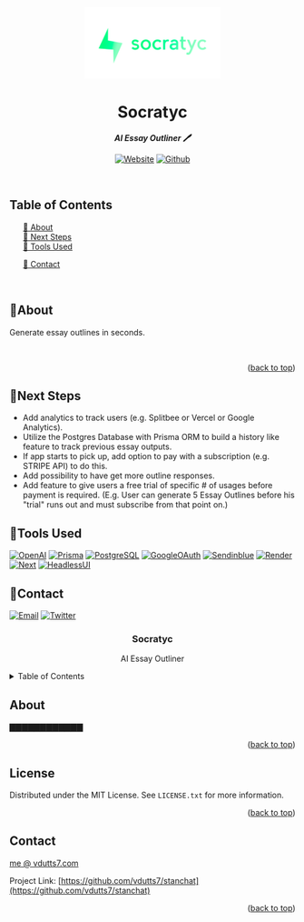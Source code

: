 

<div align="center">
  <img src="https://github.com/vdutts7/dump/blob/main/socratyc-logo.png" alt="Logo" width="240" height="125">

  <h1 align="center">
        Socratyc
    </h1>
    <p align="center"> 
        <i><b>AI Essay Outliner 🖊️</b></i>
        <br /> 
    </p>

[![Website][website]][website-url]
[![Github][github]][github-url]

 </div>

<br/>

## Table of Contents

  <ol>
    <a href="#about">📝 About</a><br/>
    <a href="#next-steps">🚀 Next Steps</a><br/>
    <a href="#tools-used">🔧 Tools Used</a>
        <ul>
        </ul>
    <a href="#contact">👤 Contact</a>
  </ol>

<br/>

## 📝About

Generate essay outlines in seconds.

<br/>

<p align="right">(<a href="#top">back to top</a>)</p>

## 🚀Next Steps

- Add analytics to track users (e.g. Splitbee or Vercel or Google Analytics).
- Utilize the Postgres Database with Prisma ORM to build a history like feature to track previous essay outputs.
- If app starts to pick up, add option to pay with a subscription (e.g. STRIPE API) to do this.
- Add possibility to have get more outline responses.
- Add feature to give users a free trial of specific # of usages before payment is required. (E.g. User can generate 5 Essay Outlines before his "trial" runs out and must subscribe from that point on.)

## 🔧Tools Used

[![OpenAI][openai]][openai-url]
[![Prisma][prisma]][prisma-url]
[![PostgreSQL][postgresql]][postgresql-url]
[![GoogleOAuth][googleoauth]][googleoauth-url]
[![Sendinblue][sendinblue]][sendinblue-url]
[![Render][render]][render-url]
[![Next][next]][next-url]
[![HeadlessUI][headlessui]][headlessui-url]

## 👤Contact

[![Email][email]][email-url]
[![Twitter][twitter]][twitter-url]

<!-- MARKDOWN LINKS & IMAGES -->
<!-- https://www.markdownguide.org/basic-syntax/#reference-style-links -->

[openai]: https://img.shields.io/badge/OpenAI_GPT--3.5-0058A0?style=for-the-badge&logo=openai&logoColor=white&color=4aa481
[openai-url]: https://openai.com/
[prisma]: https://img.shields.io/badge/Prisma-1B222D?style=for-the-badge&logo=prisma&logoColor=00C4B7&color=1B222D
[prisma-url]: https://www.prisma.io/
[sendinblue]: https://img.shields.io/badge/Sendinblue-3E82F7?style=for-the-badge&logo=sendinblue&logoColor=white&color=3E82F7
[sendinblue-url]: https://www.sendinblue.com/
[postgresql]: https://img.shields.io/badge/PostgreSQL-336791?style=for-the-badge&logo=postgresql&logoColor=white&color=336791
[postgresql-url]: https://www.postgresql.org/
[render]: https://img.shields.io/badge/Render-1A1A1A?style=for-the-badge&logo=render&logoColor=white&color=1A1A1A
[render-url]: https://render.com/
[googleoauth]: https://img.shields.io/badge/Google_OAuth-4285F4?style=for-the-badge&logo=google&logoColor=blue&color=ED0000
[googleoauth-url]: https://developers.google.com/identity/protocols/oauth2
[next]: https://img.shields.io/badge/next.js-000000?style=for-the-badge&logo=nextdotjs&logoColor=white
[next-url]: https://nextjs.org/
[headlessui]: https://img.shields.io/badge/HeadlessUI-6539EC?style=for-the-badge&logo=tailwind-css&logoColor=white&color=6539EC
[headlessui-url]: https://headlessui.dev/
[website]: https://img.shields.io/badge/🔗Website-7f18ff?style=for-the-badge
[website-url]: https://socratyc.io/
[github]: https://img.shields.io/badge/💻Github-000000?style=for-the-badge
[github-url]: https://github.com/vdutts7/socratyc/
[email]: https://img.shields.io/badge/me@vdutts7.com-FFCA28?style=for-the-badge&logo=Gmail&logoColor=00bbff&color=black
[email-url]: #
[twitter]: https://img.shields.io/badge/Twitter-FFCA28?style=for-the-badge&logo=Twitter&logoColor=00bbff&color=black
[twitter-url]: https://twitter.com/vdutts7/

  
  
  <h3 align="center">Socratyc</h3>

  <p align="center">
    AI Essay Outliner
  </p>
</div>


<!-- TABLE OF CONTENTS -->
<details>
  <summary>Table of Contents</summary>
  <ol>
    <li>
      <a href="#about-the-project">About</a>
    </li>
    <li><a href="#license">License</a></li>
    <li><a href="#contact">Contact</a></li>
    <li><a href="#acknowledgments">Acknowledgments</a></li>
  </ol>
</details>



<!-- ABOUT -->
## About

▇▇▇▇▇▇▇▇▇▇▇▇

<p align="right">(<a href="#readme-top">back to top</a>)</p>


<!-- LICENSE -->
## License

Distributed under the MIT License. See `LICENSE.txt` for more information.

<p align="right">(<a href="#readme-top">back to top</a>)</p>


<!-- CONTACT -->
## Contact

<u>me @ vdutts7.com</u>

Project Link: [https://github.com/vdutts7/stanchat](https://github.com/vdutts7/stanchat)

<p align="right">(<a href="#readme-top">back to top</a>)</p>
